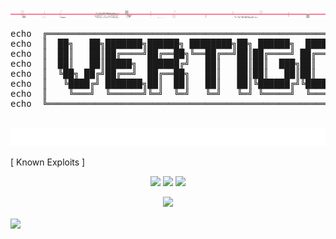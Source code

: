 <div align="center">
  <img src="https://raw.githubusercontent.com/VertigoFromOuterSpace/VertigoFromOuterSpace/main/.assets/glitch_divider.svg?v=7" alt="Glitch Divider"/>
</div>

<div align="center">
  <pre>
echo  ╔═══════════════════════════════════════════════════════════════╗
echo  ║  ██╗   ██╗███████╗██████╗ ████████╗██╗ ██████╗  ██████╗       ║
echo  ║  ██║   ██║██╔════╝██╔══██╗╚══██╔══╝██║██╔════╝ ██╔═══██╗      ║
echo  ║  ██║   ██║█████╗  ██████╔╝   ██║   ██║██║  ███╗██║   ██║      ║
echo  ║  ╚██╗ ██╔╝██╔══╝  ██╔══██╗   ██║   ██║██║   ██║██║   ██║      ║
echo  ║   ╚████╔╝ ███████╗██║  ██║   ██║   ██║╚██████╔╝╚██████╔╝      ║
echo  ║    ╚═══╝  ╚══════╝╚═╝  ╚═╝   ╚═╝   ╚═╝ ╚═════╝  ╚═════╝       ║
echo  ╚═══════════════════════════════════════════════════════════════╝
  </pre>
</div>
<div align="center">
  <img src="https://raw.githubusercontent.com/VertigoFromOuterSpace/VertigoFromOuterSpace/main/.assets/animated_header.svg?v=2" alt="Animated Header"/>
</div>

[ Known Exploits ]

<p align="center">
<img src="https://img.shields.io/badge/Python-ff0000?style=for-the-badge&logo=python&logoColor=white&color=0d1117"/>
<img src="https://img.shields.io/badge/Web_Security-ff0000?style=for-the-badge&color=0d1117"/>
<img src="https://img.shields.io/badge/Pentesting-ff0000?style=for-the-badge&color=0d1117"/>
</p>

<p align="center">
<a href="https://github.com/DenverCoder1/readme-typing-svg">
<img src="https://readme-typing-svg.herokuapp.com?font=Fira+Code&size=25&duration=4000&color=DC143C&center=true&vCenter=true&width=435&lines=ROOT@VERTIGO:~$;+Accessing+Mainframe...;Pentesting+Web+Applications;Red+Teaming+Simulation;Malware+Analysis;[+]_SYSTEM_COMPROMISED" />
</a>
</p>

<img align="center" src="https://github-readme-stats.vercel.app/api?username=VertigoFromOuterSpace&show_icons=true&hide_border=true&bg_color=0d1117&title_color=ff0000&icon_color=ff0000&text_color=c9d1d9" />

